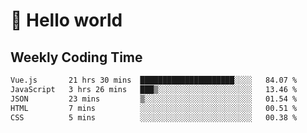 # 🍻 Hello world

## Weekly Coding Time
<!--START_SECTION:waka-->

```txt
Vue.js       21 hrs 30 mins  █████████████████████░░░░   84.07 %
JavaScript   3 hrs 26 mins   ███▒░░░░░░░░░░░░░░░░░░░░░   13.46 %
JSON         23 mins         ▒░░░░░░░░░░░░░░░░░░░░░░░░   01.54 %
HTML         7 mins          ░░░░░░░░░░░░░░░░░░░░░░░░░   00.51 %
CSS          5 mins          ░░░░░░░░░░░░░░░░░░░░░░░░░   00.38 %
```

<!--END_SECTION:waka-->
